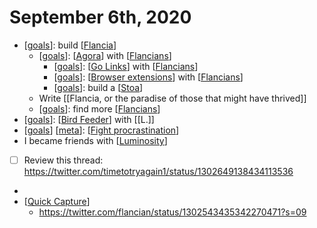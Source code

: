 # September 6th, 2020
- [[goals]]: build [[Flancia]]
    - [[goals]]: [[Agora]] with [[Flancians]]
        - [[goals]]: [[Go Links]] with [[Flancians]]
        - [[goals]]: [[Browser extensions]] with [[Flancians]]
        - [[goals]]: build a [[Stoa]]
    - Write [[Flancia, or the paradise of those that might have thrived]]
    - [[goals]]: find more [[Flancians]]
- [[goals]]: [[Bird Feeder]] with [[L.]]
- [[goals]] [[meta]]: [[Fight procrastination]]
- I became friends with [[Luminosity]]
- [ ] Review this thread: https://twitter.com/timetotryagain1/status/1302649138434113536 
- 
- [[Quick Capture]]
    - https://twitter.com/flancian/status/1302543435342270471?s=09



[//begin]: # "Autogenerated link references for markdown compatibility"
[goals]: ../goals "Goals"
[Flancia]: ../flancia "Flancia"
[Agora]: ../agora "Agora"
[Flancians]: ../flancians "Flancians"
[Go Links]: ../go-links "Go Links"
[Browser extensions]: ../browser-extensions "Browser Extensions"
[Stoa]: ../stoa "stoa"
[Bird Feeder]: ../bird-feeder "Bird Feeder"
[meta]: ../meta "meta"
[Fight procrastination]: ../fight-procrastination "Fight Procrastination"
[Luminosity]: ../luminosity "Luminosity"
[Quick Capture]: ../quick-capture "quick-capture"
[//end]: # "Autogenerated link references"